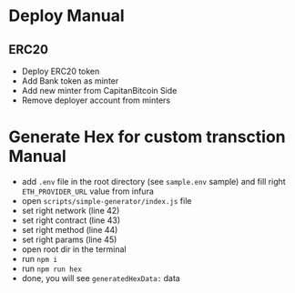 # Deploy Manual
## ERC20
- Deploy ERC20 token
- Add Bank token as minter
- Add new minter from CapitanBitcoin Side
- Remove deployer account from minters


# Generate Hex for custom transction Manual
- add `.env` file in the root directory (see `sample.env` sample) and fill right `ETH_PROVIDER_URL` value from infura
- open `scripts/simple-generator/index.js` file
- set right network (line 42)
- set right contract (line 43)
- set right method (line 44)
- set right params (line 45)
- open root dir in the terminal
- run `npm i`
- run `npm run hex`
- done, you will see `generatedHexData:` data
